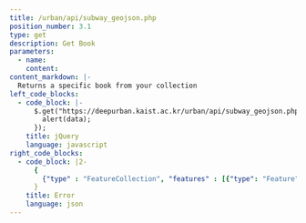 ```yaml
---
title: /urban/api/subway_geojson.php
position_number: 3.1
type: get
description: Get Book
parameters:
  - name:
    content:
content_markdown: |-
  Returns a specific book from your collection
left_code_blocks:
  - code_block: |-
      $.get("https://deepurban.kaist.ac.kr/urban/api/subway_geojson.php", {}, function(data) {
        alert(data);
      });
    title: jQuery
    language: javascript
right_code_blocks:
  - code_block: |2-
      {
        {"type" : "FeatureCollection", "features" : [{"type": "Feature", "geometry": {"type":"Point","coordinates":[126.975271,37.563534]}, "properties": {"철도운영기관명": "서울교통공사", "노선": "2호선", "역명": "시청", "경도": 126.975271, "위도": 37.563534}}, ...]}
      }
    title: Error
    language: json
---
```

